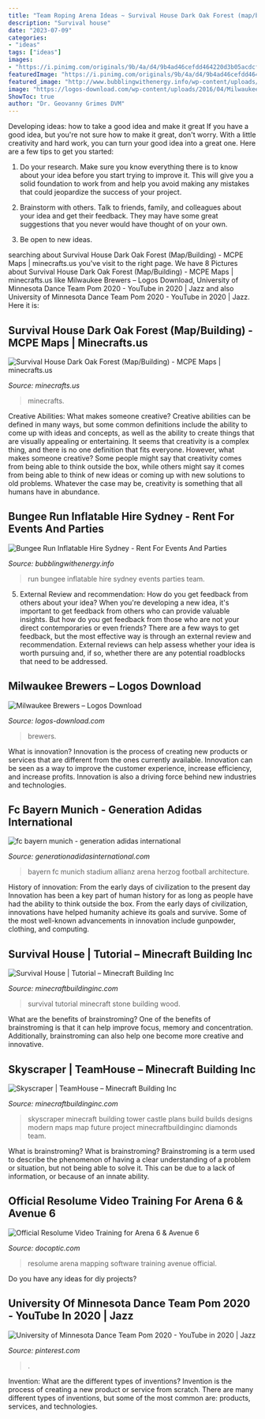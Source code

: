 ```yaml
---
title: "Team Roping Arena Ideas ~ Survival House Dark Oak Forest (map/building)"
description: "Survival house"
date: "2023-07-09"
categories:
- "ideas"
tags: ["ideas"]
images:
- "https://i.pinimg.com/originals/9b/4a/d4/9b4ad46cefdd464220d3b05acdcff1b7.jpg"
featuredImage: "https://i.pinimg.com/originals/9b/4a/d4/9b4ad46cefdd464220d3b05acdcff1b7.jpg"
featured_image: "http://www.bubblingwithenergy.info/wp-content/uploads/2015/05/Bungee-run-inflatable-hire-Sydney.-IMG_8780-Filter.jpg"
image: "https://logos-download.com/wp-content/uploads/2016/04/Milwaukee_Brewers_logo_logotype_emblem.png"
ShowToc: true
author: "Dr. Geovanny Grimes DVM"
---
```



Developing ideas: how to take a good idea and make it great
If you have a good idea, but you're not sure how to make it great, don't worry. With a little creativity and hard work, you can turn your good idea into a great one.
Here are a few tips to get you started:

1. Do your research. Make sure you know everything there is to know about your idea before you start trying to improve it. This will give you a solid foundation to work from and help you avoid making any mistakes that could jeopardize the success of your project.

2. Brainstorm with others. Talk to friends, family, and colleagues about your idea and get their feedback. They may have some great suggestions that you never would have thought of on your own.

3. Be open to new ideas.

	

		
searching about Survival House Dark Oak Forest (Map/Building) - MCPE Maps | minecrafts.us you've visit to the right page. We have 8 Pictures about Survival House Dark Oak Forest (Map/Building) - MCPE Maps | minecrafts.us like Milwaukee Brewers – Logos Download, University of Minnesota Dance Team Pom 2020 - YouTube in 2020 | Jazz and also University of Minnesota Dance Team Pom 2020 - YouTube in 2020 | Jazz. Here it is:
		
    
## Survival House Dark Oak Forest (Map/Building) - MCPE Maps | Minecrafts.us

<img loading=lazy src="https://www.minecrafts.us/images/posts/Ax4G5SjLe.png" onerror="this.onerror=null;this.src='https://tse1.mm.bing.net/th?id=OIP.4DmXc4ykGzdfzalbHK-QSAHaEK&amp;pid=15.1';" alt="Survival House Dark Oak Forest (Map/Building) - MCPE Maps | minecrafts.us">

_Source: minecrafts.us_

>minecrafts. 

	

Creative Abilities: What makes someone creative?
Creative abilities can be defined in many ways, but some common definitions include the ability to come up with ideas and concepts, as well as the ability to create things that are visually appealing or entertaining. It seems that creativity is a complex thing, and there is no one definition that fits everyone. However, what makes someone creative? Some people might say that creativity comes from being able to think outside the box, while others might say it comes from being able to think of new ideas or coming up with new solutions to old problems. Whatever the case may be, creativity is something that all humans have in abundance.

    
## Bungee Run Inflatable Hire Sydney - Rent For Events And Parties

<img loading=lazy src="http://www.bubblingwithenergy.info/wp-content/uploads/2015/05/Bungee-run-inflatable-hire-Sydney.-IMG_8780-Filter.jpg" onerror="this.onerror=null;this.src='https://tse2.mm.bing.net/th?id=OIP.3ytrSdfuolkAdHb2w-o3MAEgDY&amp;pid=15.1';" alt="Bungee Run Inflatable Hire Sydney - Rent For Events And Parties">

_Source: bubblingwithenergy.info_

>run bungee inflatable hire sydney events parties team. 

	

5. External Review and recommendation: How do you get feedback from others about your idea?
When you're developing a new idea, it's important to get feedback from others who can provide valuable insights. But how do you get feedback from those who are not your direct contemporaries or even friends? There are a few ways to get feedback, but the most effective way is through an external review and recommendation. External reviews can help assess whether your idea is worth pursuing and, if so, whether there are any potential roadblocks that need to be addressed.

    
## Milwaukee Brewers – Logos Download

<img loading=lazy src="https://logos-download.com/wp-content/uploads/2016/04/Milwaukee_Brewers_logo_logotype_emblem.png" onerror="this.onerror=null;this.src='https://tse4.mm.bing.net/th?id=OIP.Ojl_gW8BAaqaRIkXcRvq7wHaEG&amp;pid=15.1';" alt="Milwaukee Brewers – Logos Download">

_Source: logos-download.com_

>brewers. 

	

What is innovation?
Innovation is the process of creating new products or services that are different from the ones currently available. Innovation can be seen as a way to improve the customer experience, increase efficiency, and increase profits. Innovation is also a driving force behind new industries and technologies.

    
## Fc Bayern Munich - Generation Adidas International

<img loading=lazy src="http://generationadidasinternational.com/wp-content/uploads/2015/06/bayern.jpg" onerror="this.onerror=null;this.src='https://tse1.mm.bing.net/th?id=OIP.Kou7XeGrBmDYQWqK1HhR8gHaEe&amp;pid=15.1';" alt="fc bayern munich - generation adidas international">

_Source: generationadidasinternational.com_

>bayern fc munich stadium allianz arena herzog football architecture. 

	

History of innovation: From the early days of civilization to the present day
Innovation has been a key part of human history for as long as people have had the ability to think outside the box. From the early days of civilization, innovations have helped humanity achieve its goals and survive. Some of the most well-known advancements in innovation include gunpowder, clothing, and computing.

    
## Survival House | Tutorial – Minecraft Building Inc

<img loading=lazy src="http://minecraftbuildinginc.com/wp-content/uploads/2015/03/survival-house-tutorial-how-to-cheap-minecraft-building-ideas-wood-and-stone-5.jpg" onerror="this.onerror=null;this.src='https://tse1.mm.bing.net/th?id=OIP.yg-1WGyjp8dgC5inugFUMwHaEo&amp;pid=15.1';" alt="Survival House | Tutorial – Minecraft Building Inc">

_Source: minecraftbuildinginc.com_

>survival tutorial minecraft stone building wood. 

	

What are the benefits of brainstroming?
One of the benefits of brainstroming is that it can help improve focus, memory and concentration. Additionally, brainstroming can also help one become more creative and innovative.

    
## Skyscraper | TeamHouse – Minecraft Building Inc

<img loading=lazy src="https://minecraftbuildinginc.com/wp-content/uploads/2013/12/Skyscraper-TeamHouse-castle-minecraft-building-ideas-640x330.jpg" onerror="this.onerror=null;this.src='https://tse1.mm.bing.net/th?id=OIP.McqEHhlDvVHXSvman8W8eAHaD0&amp;pid=15.1';" alt="Skyscraper | TeamHouse – Minecraft Building Inc">

_Source: minecraftbuildinginc.com_

>skyscraper minecraft building tower castle plans build builds designs modern maps map future project minecraftbuildinginc diamonds team. 

	

What is brainstroming?
What is brainstroming? Brainstroming is a term used to describe the phenomenon of having a clear understanding of a problem or situation, but not being able to solve it. This can be due to a lack of information, or because of an innate ability.

    
## Official Resolume Video Training For Arena 6 &amp; Avenue 6

<img loading=lazy src="https://docoptic.com/wp-content/uploads/edd/DOCT01-Show-Specific-Preparation.jpg" onerror="this.onerror=null;this.src='https://tse4.mm.bing.net/th?id=OIP.UecggshsKG7tUEo8YXGcEwHaEK&amp;pid=15.1';" alt="Official Resolume Video Training for Arena 6 &amp; Avenue 6">

_Source: docoptic.com_

>resolume arena mapping software training avenue official. 

	

Do you have any ideas for diy projects?

    
## University Of Minnesota Dance Team Pom 2020 - YouTube In 2020 | Jazz

<img loading=lazy src="https://i.pinimg.com/originals/9b/4a/d4/9b4ad46cefdd464220d3b05acdcff1b7.jpg" onerror="this.onerror=null;this.src='https://tse2.mm.bing.net/th?id=OIP.v0uWc3Am0C2a0L4qha_htwHaFj&amp;pid=15.1';" alt="University of Minnesota Dance Team Pom 2020 - YouTube in 2020 | Jazz">

_Source: pinterest.com_

>. 

	

Invention: What are the different types of inventions?
Invention is the process of creating a new product or service from scratch. There are many different types of inventions, but some of the most common are: products, services, and technologies.


